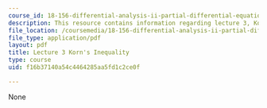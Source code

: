 ```yaml
---
course_id: 18-156-differential-analysis-ii-partial-differential-equations-and-fourier-analysis-spring-2016
description: This resource contains information regarding lecture 3, Korn's inequality.
file_location: /coursemedia/18-156-differential-analysis-ii-partial-differential-equations-and-fourier-analysis-spring-2016/f16b37140a54c4464285aa5fd1c2ce0f_MIT18_156S16_Lec3.pdf
file_type: application/pdf
layout: pdf
title: Lecture 3 Korn's Inequality
type: course
uid: f16b37140a54c4464285aa5fd1c2ce0f

---
```

None